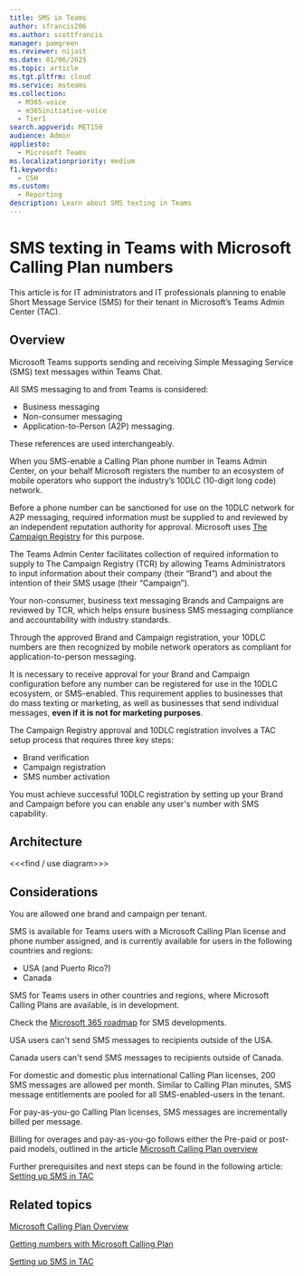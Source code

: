 ```yaml
---
title: SMS in Teams
author: sfrancis206
ms.author: scottfrancis
manager: pamgreen
ms.reviewer: nijait
ms.date: 01/06/2025
ms.topic: article
ms.tgt.pltfrm: cloud
ms.service: msteams
ms.collection:
  - M365-voice
  - m365initiative-voice
  - Tier1
search.appverid: MET150
audience: Admin
appliesto:
  - Microsoft Teams
ms.localizationpriority: medium
f1.keywords:
  - CSH
ms.custom:
  - Reporting
description: Learn about SMS texting in Teams
---
```


# SMS texting in Teams with Microsoft Calling Plan numbers

This article is for IT administrators and IT professionals planning to enable Short Message Service (SMS) for their tenant in Microsoft’s Teams Admin Center (TAC).

## Overview

Microsoft Teams supports sending and receiving Simple Messaging Service (SMS) text messages within Teams Chat.

All SMS messaging to and from Teams is considered:

- Business messaging
- Non-consumer messaging
- Application-to-Person (A2P) messaging.

These references are used interchangeably.

When you SMS-enable a Calling Plan phone number in Teams Admin Center, on your behalf Microsoft registers the number to an ecosystem of mobile operators who support the industry’s 10DLC (10-digit long code) network.

Before a phone number can be sanctioned for use on the 10DLC network for A2P messaging, required information must be supplied to and reviewed by an independent reputation authority for approval. Microsoft uses [The Campaign Registry](https://www.campaignregistry.com/about/) for this purpose.

The Teams Admin Center facilitates collection of required information to supply to The Campaign Registry (TCR) by allowing Teams Administrators to input information about their company (their “Brand”) and about the intention of their SMS usage (their “Campaign”).

Your non-consumer, business text messaging Brands and Campaigns are reviewed by TCR, which helps ensure business SMS messaging compliance and accountability with industry standards.

Through the approved Brand and Campaign registration, your 10DLC numbers are then recognized by mobile network operators as compliant for application-to-person messaging.

It is necessary to receive approval for your Brand and Campaign configuration before any number can be registered for use in the 10DLC ecosystem, or SMS-enabled. This requirement applies to businesses that do mass texting or marketing, as well as businesses that send individual messages, **even if it is not for marketing purposes**.

The Campaign Registry approval and 10DLC registration involves a TAC setup process that requires three key steps:

- Brand verification
- Campaign registration
- SMS number activation

You must achieve successful 10DLC registration by setting up your Brand and Campaign before you can enable any user's number with SMS capability.

## Architecture

<<<find / use diagram>>>

## Considerations

You are allowed one brand and campaign per tenant.

SMS is available for Teams users with a Microsoft Calling Plan license and phone number assigned, and is currently available for users in the following countries and regions:

- USA (and Puerto Rico?)
- Canada

SMS for Teams users in other countries and regions, where Microsoft Calling Plans are available, is in development.

Check the [Microsoft 365 roadmap](https://www.microsoft.com/microsoft-365/roadmap) for SMS developments.

USA users can't send SMS messages to recipients outside of the USA.

Canada users can't send SMS messages to recipients outside of Canada.

For domestic and domestic plus international Calling Plan licenses, 200 SMS messages are allowed per month. Similar to Calling Plan minutes, SMS message entitlements are pooled for all SMS-enabled-users in the tenant.

For pay-as-you-go Calling Plan licenses, SMS messages are incrementally billed per message.

Billing for overages and pay-as-you-go follows either the Pre-paid or post-paid models, outlined in the article [Microsoft Calling Plan overview](calling-plan-overview.md)

Further prerequisites and next steps can be found in the following article: [Setting up SMS in TAC](sms-setup-brand-and-campaign.md)

## Related topics

[Microsoft Calling Plan Overview](calling-plan-overview.md)

[Getting numbers with Microsoft Calling Plan](manage-phone-numbers-landing-page.md)

[Setting up SMS in TAC](sms-setup-brand-and-campaign.md)
